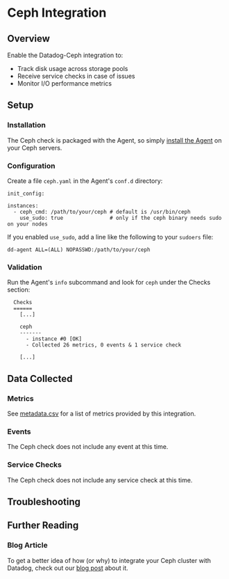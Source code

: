# Ceph Integration

## Overview

Enable the Datadog-Ceph integration to:

  * Track disk usage across storage pools
  * Receive service checks in case of issues
  * Monitor I/O performance metrics

## Setup
### Installation

The Ceph check is packaged with the Agent, so simply [install the Agent](https://app.datadoghq.com/account/settings#agent) on your Ceph servers.

### Configuration

Create a file `ceph.yaml` in the Agent's `conf.d` directory:

```
init_config:

instances:
  - ceph_cmd: /path/to/your/ceph # default is /usr/bin/ceph
    use_sudo: true               # only if the ceph binary needs sudo on your nodes
```

If you enabled `use_sudo`, add a line like the following to your `sudoers` file:

```
dd-agent ALL=(ALL) NOPASSWD:/path/to/your/ceph
```

### Validation

Run the Agent's `info` subcommand and look for `ceph` under the Checks section:

```
  Checks
  ======
    [...]

    ceph
    -------
      - instance #0 [OK]
      - Collected 26 metrics, 0 events & 1 service check

    [...]
```

## Data Collected
### Metrics

See [metadata.csv](https://github.com/DataDog/integrations-core/blob/master/ceph/metadata.csv) for a list of metrics provided by this integration.

### Events
The Ceph check does not include any event at this time.

### Service Checks
The Ceph check does not include any service check at this time.

## Troubleshooting

## Further Reading
### Blog Article
To get a better idea of how (or why) to integrate your Ceph cluster with Datadog, check out our [blog post](https://www.datadoghq.com/blog/monitor-ceph-datadog/) about it.
